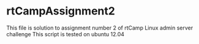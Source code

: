rtCampAssignment2
=================
This file is solution to assignment number 2 of rtCamp Linux admin server challenge
This script is tested on ubuntu 12.04
